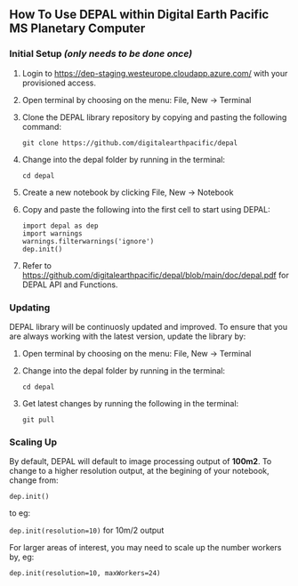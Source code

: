 ## How To Use DEPAL within Digital Earth Pacific MS Planetary Computer

### Initial Setup *(only needs to be done once)*

1. Login to https://dep-staging.westeurope.cloudapp.azure.com/ with your provisioned access.
2. Open terminal by choosing on the menu: File, New -> Terminal
3. Clone the DEPAL library repository by copying and pasting the following command:
   
   `git clone https://github.com/digitalearthpacific/depal`
4. Change into the depal folder by running in the terminal:

   `cd depal`
5. Create a new notebook by clicking File, New -> Notebook
6. Copy and paste the following into the first cell to start using DEPAL:
   
   ```
   import depal as dep
   import warnings
   warnings.filterwarnings('ignore')
   dep.init()
   ```
7. Refer to https://github.com/digitalearthpacific/depal/blob/main/doc/depal.pdf for DEPAL API and Functions.

### Updating

DEPAL library will be continuosly updated and improved. To ensure that you are always working with the latest version, update the library by:

1. Open terminal by choosing on the menu: File, New -> Terminal
2. Change into the depal folder by running in the terminal:

   `cd depal`
3. Get latest changes by running the following in the terminal:

    `git pull`

### Scaling Up

By default, DEPAL will default to image processing output of **100m2**. To change to a higher resolution output, at the begining of your notebook, change from:

`dep.init()`

to eg:

`dep.init(resolution=10)` for 10m/2 output

For larger areas of interest, you may need to scale up the number workers by, eg:

`dep.init(resolution=10, maxWorkers=24)`